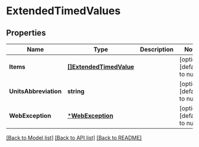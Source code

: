 # ExtendedTimedValues

## Properties
Name | Type | Description | Notes
------------ | ------------- | ------------- | -------------
**Items** | [**[]ExtendedTimedValue**](ExtendedTimedValue.md) |  | [optional] [default to null]
**UnitsAbbreviation** | **string** |  | [optional] [default to null]
**WebException** | [***WebException**](WebException.md) |  | [optional] [default to null]

[[Back to Model list]](../README.md#documentation-for-models) [[Back to API list]](../README.md#documentation-for-api-endpoints) [[Back to README]](../README.md)


